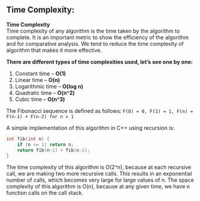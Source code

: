 ## Time Complexity:

**Time Complexity** <br>
Time complexity of any algorithm is the time taken by the algorithm to complete. It is an important metric to show the efficiency of the algorithm and for comparative analysis. We tend to reduce the time complexity of algorithm that makes it more effective.

**There are different types of time complexities used, let’s see one by one:**

1. Constant time     – **O(1)**
2. Linear time       – **O(n)**
3. Logarithmic time  – **O(log n)**
4. Quadratic time    – **O(n^2)**
5. Cubic time        – **O(n^3)**

The Fibonacci sequence is defined as follows:
`F(0) = 0, F(1) = 1, F(n) = F(n-1) + F(n-2) for n > 1`

A simple implementation of this algorithm in C++ using recursion is:
```c++
int fib(int n) {
    if (n <= 1) return n;
    return fib(n-1) + fib(n-2);
}
```
The time complexity of this algorithm is O(2^n), because at each recursive call, we are making two more recursive calls. This results in an exponential number of calls, which becomes very large for large values of n. The space complexity of this algorithm is O(n), because at any given time, we have n function calls on the call stack.